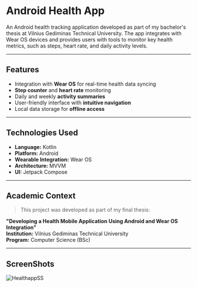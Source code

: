 # Android Health App

An Android health tracking application developed as part of my bachelor's thesis at Vilnius Gediminas Technical University. The app integrates with Wear OS devices and provides users with tools to monitor key health metrics, such as steps, heart rate, and daily activity levels.

---

## Features

- Integration with **Wear OS** for real-time health data syncing  
- **Step counter** and **heart rate** monitoring  
- Daily and weekly **activity summaries**  
- User-friendly interface with **intuitive navigation**  
- Local data storage for **offline access**

---

## Technologies Used

- **Language:** Kotlin  
- **Platform:** Android  
- **Wearable Integration:** Wear OS  
- **Architecture:** MVVM  
- **UI:** Jetpack Compose

---

##  Academic Context

> This project was developed as part of my final thesis:

**"Developing a Health Mobile Application Using Android and Wear OS Integration"**  
**Institution:** Vilnius Gediminas Technical University  
**Program:** Computer Science (BSc)

---

##  ScreenShots
![HealthappSS](https://github.com/user-attachments/assets/218a54f4-bd00-4e04-89b6-b2af051273c6)


